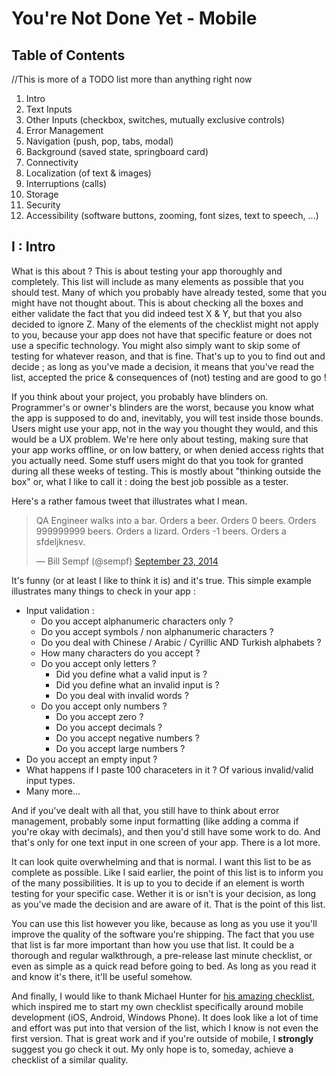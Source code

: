 # You're Not Done Yet - Mobile

## Table of Contents

//This is more of a TODO list more than anything right now
1. Intro
2. Text Inputs
3. Other Inputs (checkbox, switches, mutually exclusive controls)
3. Error Management
4. Navigation (push, pop, tabs, modal)
8. Background (saved state, springboard card)
5. Connectivity
6. Localization (of text & images)
7. Interruptions (calls)
9. Storage
10. Security
11. Accessibility (software buttons, zooming, font sizes, text to speech, ...)

## I : Intro

What is this about ? This is about testing your app thoroughly and completely. This list will include as many elements as possible that you should test. Many of which you probably have already tested, some that you might have not thought about. This is about checking all the boxes and either validate the fact that you did indeed test X & Y, but that you also decided to ignore Z. Many of the elements of the checklist might not apply to you, because your app does not have that specific feature or does not use a specific technology. You might also simply want to skip some of testing for whatever reason, and that is fine. That's up to you to find out and decide ; as long as you've made a decision, it means that you've read the list, accepted the price & consequences of (not) testing and are good to go !

If you think about your project, you probably have blinders on. Programmer's or owner's blinders are the worst, because you know what the app is supposed to do and, inevitably, you will test inside those bounds. Users might use your app, not in the way you thought they would, and this would be a UX problem. We're here only about testing, making sure that your app works offline, or on low battery, or when denied access rights that you actually need. Some stuff users might do that you took for granted during all these weeks of testing. This is mostly about "thinking outside the box" or, what I like to call it : doing the best job possible as a tester.

Here's a rather famous tweet that illustrates what I mean.

<blockquote class="twitter-tweet" data-lang="en"><p lang="nl" dir="ltr">QA Engineer walks into a bar. Orders a beer. Orders 0 beers. Orders 999999999 beers. Orders a lizard. Orders -1 beers. Orders a sfdeljknesv.</p>&mdash; Bill Sempf (@sempf) <a href="https://twitter.com/sempf/status/514473420277694465?ref_src=twsrc%5Etfw">September 23, 2014</a></blockquote>

It's funny (or at least I like to think it is) and it's true. This simple example illustrates many things to check in your app :
- Input validation :
  - Do you accept alphanumeric characters only ?
  - Do you accept symbols / non alphanumeric characters ?
  - Do you deal with Chinese / Arabic / Cyrillic AND Turkish alphabets ?
  - How many characters do you accept ?
  - Do you accept only letters ?
    - Did you define what a valid input is ?
    - Did you define what an invalid input is ?
    - Do you deal with invalid words ?
  - Do you accept only numbers ?
    - Do you accept zero ?
    - Do you accept decimals ?
    - Do you accept negative numbers ? 
    - Do you accept large numbers ?
 - Do you accept an empty input ?
 - What happens if I paste 100 characeters in it ? Of various invalid/valid input types.
 - Many more...

And if you've dealt with all that, you still have to think about error management, probably some input formatting (like adding a comma if you're okay with decimals), and then you'd still have some work to do. And that's only for one text input in one screen of your app. There is a lot more.

It can look quite overwhelming and that is normal. I want this list to be as complete as possible. Like I said earlier, the point of this list is to inform you of the many possibilities. It is up to you to decide if an element is worth testing for your specific case. Wether it is or isn't is your decision, as long as you've made the decision and are aware of it. That is the point of this list. 

You can use this list however you like, because as long as you use it you'll improve the quality of the software you're shipping. The fact that you use that list is far more important than how you use that list. It could be a thorough and regular walkthrough, a pre-release last minute checklist, or even as simple as a quick read before going to bed. As long as you read it and know it's there, it'll be useful somehow.

And finally, I would like to thank Michael Hunter for [his amazing checklist](http://www.thebraidytester.com/downloads/YouAreNotDoneYet.pdf "Title"), which inspired me to start my own checklist specifically around mobile development (iOS, Android, Windows Phone). It does look like a lot of time and effort was put into that version of the list, which I know is not even the first version. That is great work and if you're outside of mobile, I **strongly** suggest you go check it out. My only hope is to, someday, achieve a checklist of a similar quality.


